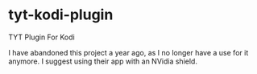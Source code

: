 # tyt-kodi-plugin
TYT Plugin For Kodi

I have abandoned this project a year ago, as I no longer have a use for it anymore.  I suggest using their app with an NVidia shield.
